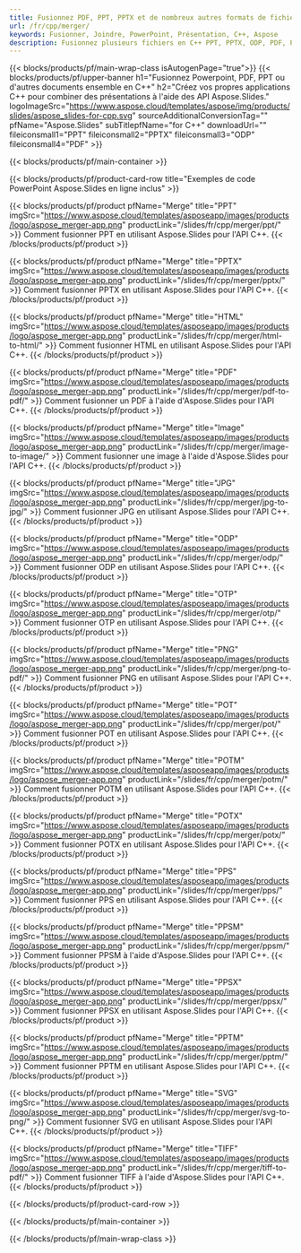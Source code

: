 ```yaml
---
title: Fusionnez PDF, PPT, PPTX et de nombreux autres formats de fichiers à l'aide de C++
url: /fr/cpp/merger/
keywords: Fusionner, Joindre, PowerPoint, Présentation, C++, Aspose
description: Fusionnez plusieurs fichiers en C++ PPT, PPTX, ODP, PDF, PNG, JPG et bien d'autres.
---
```


{{< blocks/products/pf/main-wrap-class isAutogenPage="true">}}
{{< blocks/products/pf/upper-banner h1="Fusionnez Powerpoint, PDF, PPT ou d'autres documents ensemble en C++" h2="Créez vos propres applications C++ pour combiner des présentations à l'aide des API Aspose.Slides." logoImageSrc="https://www.aspose.cloud/templates/aspose/img/products/slides/aspose_slides-for-cpp.svg" sourceAdditionalConversionTag="" pfName="Aspose.Slides" subTitlepfName="for C++" downloadUrl="" fileiconsmall1="PPT" fileiconsmall2="PPTX" fileiconsmall3="ODP" fileiconsmall4="PDF" >}}

{{< blocks/products/pf/main-container >}}

{{< blocks/products/pf/product-card-row title="Exemples de code PowerPoint Aspose.Slides en ligne inclus" >}}

{{< blocks/products/pf/product pfName="Merge" title="PPT" imgSrc="https://www.aspose.cloud/templates/asposeapp/images/products/logo/aspose_merger-app.png" productLink="/slides/fr/cpp/merger/ppt/" >}}
Comment fusionner PPT en utilisant Aspose.Slides pour l'API C++.
{{< /blocks/products/pf/product >}}

{{< blocks/products/pf/product pfName="Merge" title="PPTX" imgSrc="https://www.aspose.cloud/templates/asposeapp/images/products/logo/aspose_merger-app.png" productLink="/slides/fr/cpp/merger/pptx/" >}}
Comment fusionner PPTX en utilisant Aspose.Slides pour l'API C++.
{{< /blocks/products/pf/product >}}

{{< blocks/products/pf/product pfName="Merge" title="HTML" imgSrc="https://www.aspose.cloud/templates/asposeapp/images/products/logo/aspose_merger-app.png" productLink="/slides/fr/cpp/merger/html-to-html/" >}}
Comment fusionner HTML en utilisant Aspose.Slides pour l'API C++.
{{< /blocks/products/pf/product >}}

{{< blocks/products/pf/product pfName="Merge" title="PDF" imgSrc="https://www.aspose.cloud/templates/asposeapp/images/products/logo/aspose_merger-app.png" productLink="/slides/fr/cpp/merger/pdf-to-pdf/" >}}
Comment fusionner un PDF à l'aide d'Aspose.Slides pour l'API C++.
{{< /blocks/products/pf/product >}}

{{< blocks/products/pf/product pfName="Merge" title="Image" imgSrc="https://www.aspose.cloud/templates/asposeapp/images/products/logo/aspose_merger-app.png" productLink="/slides/fr/cpp/merger/image-to-image/" >}}
Comment fusionner une image à l'aide d'Aspose.Slides pour l'API C++.
{{< /blocks/products/pf/product >}}

{{< blocks/products/pf/product pfName="Merge" title="JPG" imgSrc="https://www.aspose.cloud/templates/asposeapp/images/products/logo/aspose_merger-app.png" productLink="/slides/fr/cpp/merger/jpg-to-jpg/" >}}
Comment fusionner JPG en utilisant Aspose.Slides pour l'API C++.
{{< /blocks/products/pf/product >}}

{{< blocks/products/pf/product pfName="Merge" title="ODP" imgSrc="https://www.aspose.cloud/templates/asposeapp/images/products/logo/aspose_merger-app.png" productLink="/slides/fr/cpp/merger/odp/" >}}
Comment fusionner ODP en utilisant Aspose.Slides pour l'API C++.
{{< /blocks/products/pf/product >}}

{{< blocks/products/pf/product pfName="Merge" title="OTP" imgSrc="https://www.aspose.cloud/templates/asposeapp/images/products/logo/aspose_merger-app.png" productLink="/slides/fr/cpp/merger/otp/" >}}
Comment fusionner OTP en utilisant Aspose.Slides pour l'API C++.
{{< /blocks/products/pf/product >}}

{{< blocks/products/pf/product pfName="Merge" title="PNG" imgSrc="https://www.aspose.cloud/templates/asposeapp/images/products/logo/aspose_merger-app.png" productLink="/slides/fr/cpp/merger/png-to-pdf/" >}}
Comment fusionner PNG en utilisant Aspose.Slides pour l'API C++.
{{< /blocks/products/pf/product >}}

{{< blocks/products/pf/product pfName="Merge" title="POT" imgSrc="https://www.aspose.cloud/templates/asposeapp/images/products/logo/aspose_merger-app.png" productLink="/slides/fr/cpp/merger/pot/" >}}
Comment fusionner POT en utilisant Aspose.Slides pour l'API C++.
{{< /blocks/products/pf/product >}}

{{< blocks/products/pf/product pfName="Merge" title="POTM" imgSrc="https://www.aspose.cloud/templates/asposeapp/images/products/logo/aspose_merger-app.png" productLink="/slides/fr/cpp/merger/potm/" >}}
Comment fusionner POTM en utilisant Aspose.Slides pour l'API C++.
{{< /blocks/products/pf/product >}}

{{< blocks/products/pf/product pfName="Merge" title="POTX" imgSrc="https://www.aspose.cloud/templates/asposeapp/images/products/logo/aspose_merger-app.png" productLink="/slides/fr/cpp/merger/potx/" >}}
Comment fusionner POTX en utilisant Aspose.Slides pour l'API C++.
{{< /blocks/products/pf/product >}}

{{< blocks/products/pf/product pfName="Merge" title="PPS" imgSrc="https://www.aspose.cloud/templates/asposeapp/images/products/logo/aspose_merger-app.png" productLink="/slides/fr/cpp/merger/pps/" >}}
Comment fusionner PPS en utilisant Aspose.Slides pour l'API C++.
{{< /blocks/products/pf/product >}}

{{< blocks/products/pf/product pfName="Merge" title="PPSM" imgSrc="https://www.aspose.cloud/templates/asposeapp/images/products/logo/aspose_merger-app.png" productLink="/slides/fr/cpp/merger/ppsm/" >}}
Comment fusionner PPSM à l'aide d'Aspose.Slides pour l'API C++.
{{< /blocks/products/pf/product >}}

{{< blocks/products/pf/product pfName="Merge" title="PPSX" imgSrc="https://www.aspose.cloud/templates/asposeapp/images/products/logo/aspose_merger-app.png" productLink="/slides/fr/cpp/merger/ppsx/" >}}
Comment fusionner PPSX en utilisant Aspose.Slides pour l'API C++.
{{< /blocks/products/pf/product >}}

{{< blocks/products/pf/product pfName="Merge" title="PPTM" imgSrc="https://www.aspose.cloud/templates/asposeapp/images/products/logo/aspose_merger-app.png" productLink="/slides/fr/cpp/merger/pptm/" >}}
Comment fusionner PPTM en utilisant Aspose.Slides pour l'API C++.
{{< /blocks/products/pf/product >}}

{{< blocks/products/pf/product pfName="Merge" title="SVG" imgSrc="https://www.aspose.cloud/templates/asposeapp/images/products/logo/aspose_merger-app.png" productLink="/slides/fr/cpp/merger/svg-to-png/" >}}
Comment fusionner SVG en utilisant Aspose.Slides pour l'API C++.
{{< /blocks/products/pf/product >}}

{{< blocks/products/pf/product pfName="Merge" title="TIFF" imgSrc="https://www.aspose.cloud/templates/asposeapp/images/products/logo/aspose_merger-app.png" productLink="/slides/fr/cpp/merger/tiff-to-pdf/" >}}
Comment fusionner TIFF à l'aide d'Aspose.Slides pour l'API C++.
{{< /blocks/products/pf/product >}}


{{< /blocks/products/pf/product-card-row >}}

{{< /blocks/products/pf/main-container >}}
    
{{< /blocks/products/pf/main-wrap-class >}}